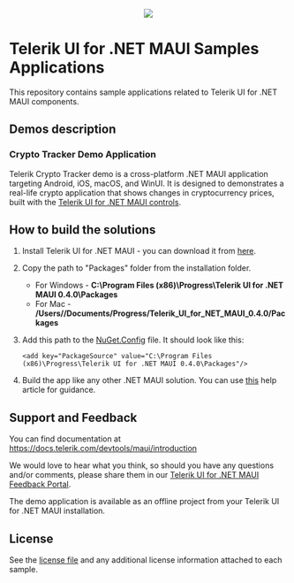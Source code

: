 <p align="center"> <img src="../main/Samples/CryptoTracker/Telerik-UI-For-MAUI-CryptoTracker-Image.png"/></p>

# Telerik UI for .NET MAUI Samples Applications

This repository contains sample applications related to Telerik UI for .NET MAUI components.

## Demos description

### Crypto Tracker Demo Application

Telerik Crypto Tracker demo is a cross-platform .NET MAUI application targeting Android, iOS, macOS, and WinUI. It is designed to demonstrates a real-life crypto application that shows changes in cryptocurrency prices, built with the [Telerik UI for .NET MAUI controls](https://www.telerik.com/maui-ui).

## How to build the solutions

1. Install Telerik UI for .NET MAUI - you can download it from [here](https://www.telerik.com/try/ui-for-maui). 
1. Copy the path to "Packages" folder from the installation folder.
    - For Windows - **C:\Program Files (x86)\Progress\Telerik UI for .NET MAUI 0.4.0\Packages**
    - For Mac - **/Users/<Your User Name>/Documents/Progress/Telerik_UI_for_NET_MAUI_0.4.0/Packages**
1. Add this path to the [NuGet.Config](../main/Samples/NuGet.Config) file. It should look like this:

     `<add key="PackageSource" value="C:\Program Files (x86)\Progress\Telerik UI for .NET MAUI 0.4.0\Packages"/>`
1. Build the app like any other .NET MAUI solution. You can use [this](https://docs.telerik.com/devtools/maui/demos-and-sample-apps/crypto-app) help article for guidance.

## Support and Feedback

You can find documentation at https://docs.telerik.com/devtools/maui/introduction

We would love to hear what you think, so should you have any questions and/or comments, please share them in our [Telerik UI for .NET MAUI Feedback Portal](https://feedback.telerik.com/maui).

The demo application is available as an offline project from your Telerik UI for .NET MAUI installation.

## License

See the [license file](LICENSE.md) and any additional license information attached to each sample.

